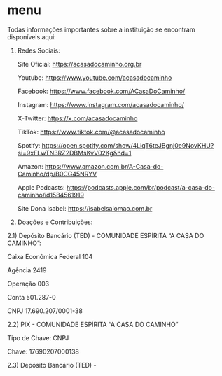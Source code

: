 # menu
Todas informações importantes sobre a instituição se encontram disponíveis aqui:

1. Redes Sociais:
   
   Site Oficial: https://acasadocaminho.org.br
   
   Youtube: https://www.youtube.com/acasadocaminho
   
   Facebook: https://www.facebook.com/ACasaDoCaminho/
   
   Instagram: https://www.instagram.com/acasadocaminho/
   
   X-Twitter: https://x.com/acasadocaminho
   
   TikTok: https://www.tiktok.com/@acasadocaminho
   
   Spotify: https://open.spotify.com/show/4LiqT6teJBgnj0e9NovKHU?si=9xFLwTN3RZ2DBMsKvV02Kg&nd=1
   
   Amazon: https://www.amazon.com.br/A-Casa-do-Caminho/dp/B0CG45NRYV
   
   Apple Podcasts: https://podcasts.apple.com/br/podcast/a-casa-do-caminho/id1584561919
   
   Site Dona Isabel: https://isabelsalomao.com.br

2. Doações e Contribuições:
   
2.1) Depósito Bancário (TED) - COMUNIDADE ESPÍRITA “A CASA DO CAMINHO”:

Caixa Econômica Federal 104

Agência 2419

Operação 003

Conta 501.287-0

CNPJ 17.690.207/0001-38


2.2) PIX - COMUNIDADE ESPÍRITA “A CASA DO CAMINHO”

Tipo de Chave: CNPJ

Chave: 17690207000138


2.3) Depósito Bancário (TED) - 
      

